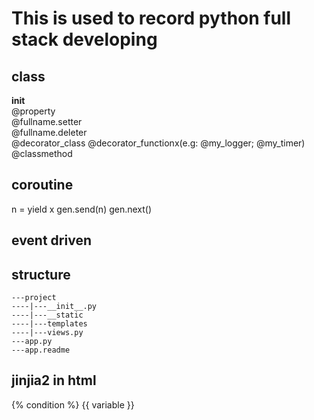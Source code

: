 # This is used to record python full stack developing  
## class
__init__  
@property  
@fullname.setter  
@fullname.deleter  
@decorator_class
@decorator_functionx(e.g: @my_logger; @my_timer)
@classmethod

## coroutine
n = yield x
gen.send(n)
gen.next()

## event driven

## structure  
```  
---project
----|---__init__.py
----|---__static
----|---templates
----|---views.py
---app.py
---app.readme
```  

## jinjia2  in html  
{% condition %}
{{ variable }}



